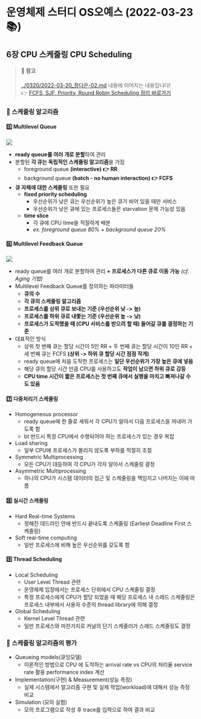 # 운영체제 스터디 OS오예스 (2022-03-23 📚)
## 6장 CPU 스케줄링 CPU Scheduling
> #### 📌 참고
> [../0320/2022-03-20_정다은-02.md](https://github.com/dianestar/os_study/blob/main/0320/2022-03-20_%EC%A0%95%EB%8B%A4%EC%9D%80-02.md) 내용에 이어지는 내용입니다!<br/>
> 👉 [FCFS, SJF, Priority, Round Robin Scheduling 정리 바로가기](https://github.com/dianestar/os_study/blob/main/0320/2022-03-20_%EC%A0%95%EB%8B%A4%EC%9D%80-02.md#-%EC%8A%A4%EC%BC%80%EC%A4%84%EB%A7%81-%EC%95%8C%EA%B3%A0%EB%A6%AC%EC%A6%98)

### 📂 스케줄링 알고리즘
#### 5️⃣ Multilevel Queue
![](https://images.velog.io/images/dianestar/post/f965773e-3888-4cc6-ab38-e337bf76203b/image.png)
- **ready queue를 여러 개로 분할**하여 관리
- 분할된 **각 큐는 독립적인 스케줄링 알고리즘**을 가짐
  - foreground queue **(interactive) 👉 RR**
  - background queue **(batch - no human interaction) 👉 FCFS**
- **큐 자체에 대한 스케줄링** 또한 필요
  - **fixed priority scheduling**
    - 우선순위가 낮은 큐는 우선순위가 높은 큐가 비어 있을 때만 서비스
    - 우선순위가 낮은 큐에 있는 프로세스들은 starvation 문제 가능성 있음
  - **time slice**
    - 각 큐에 CPU time을 적절하게 배분
    - *ex. foreground queue 80% + background queue 20%*

#### 6️⃣ Multilevel Feedback Queue
![](https://images.velog.io/images/dianestar/post/7184d62a-e013-4d8b-a0ea-038b15430191/image.png)
- ready queue를 여러 개로 분할하여 관리 **+ 프로세스가 다른 큐로 이동 가능** *(cf. Aging 기법)*
- Multilevel Feedback Queue를 정의하는 파라미터들
  - **큐의 수**
  - **각 큐의 스케줄링 알고리즘**
  - **프로세스를 상위 큐로 보내는 기준 (우선순위 낮 -> 높)**
  - **프로세스를 하위 큐로 내쫓는 기준 (우선순위 높 -> 낮)**
  - **프로세스가 도착했을 때 (CPU 서비스를 받으려 할 때) 들어갈 큐를 결정하는 기준**
- 대표적인 방식 
  - 상위 첫 번째 큐는 할당 시간이 5인 RR + 두 번째 큐는 할당 시간이 10인 RR + 세 번째 큐는 FCFS **(상위 -> 하위 큐 할당 시간 점점 작게)**
  - ready queue에 처음 도착한 프로세스는 **일단 우선순위가 가장 높은 큐에 넣음**
  - 해당 큐의 할당 시간 만큼 CPU를 사용하고도 **작업이 남으면 하위 큐로 강등**
  - **CPU time 시간이 짧은 프로세스는 첫 번째 큐에서 실행을 마치고 빠져나갈 수도 있음**
  
 #### 7️⃣ 다중처리기 스케줄링
- Homogeneous processor
  - ready queue에 한 줄로 세워서 각 CPU가 알아서 다음 프로세스을 꺼내어 가도록 함
  - bt 반드시 특정 CPU에서 수행되어야 하는 프로세스가 있는 경우 복잡 
- Load sharing
  - 일부 CPU에 프로세스가 몰리지 않도록 부하를 적절히 조절
- Symmetric Multiprocessing
  - 모든 CPU가 대등하여 각 CPU가 각자 알아서 스케줄링 결정
- Asymmetric Multiprocessing 
  - 하나의 CPU가 시스템 데이터의 접근 및 스케줄링을 책임지고 나머지는 이에 따름
    
#### 8️⃣ 실시간 스케줄링
- Hard Real-time Systems
  - 정해진 데드라인 안에 반드시 끝내도록 스케줄링 (Earliest Deadline First 스케줄링)
- Soft real-time computing
  - 일반 프로세스에 비해 높은 우선순위를 갖도록 함

#### 9️⃣ Thread Scheduling
- Local Scheduling
  - User Level Thread 관련
  - 운영체제 입장에서는 프로세스 단위에서 CPU 스케줄링 결정
  - 특정 프로세스에게 CPU가 할당 되었을 때 해당 프로세스 내 스레드 스케줄링은 프로세스 내부에서 사용자 수준의 thread library에 의해 결정
- Global Scheduling
  - Kernel Level Thread 관련
  - 일반 프로세스와 마찬가지로 커널의 단기 스케줄러가 스레드 스케줄링도 결정

### 📂 스케줄링 알고리즘의 평가
- Queueing models(큐잉모델)
  - 이론적인 방법으로 CPU 에 도착하는 arrival rate vs CPU의 처리율 service rate 활용 performance index 계산  
- Implementation(구현) & Measurement(성능 측정)
  - 실제 시스템에서 알고리즘 구현 및 실제 작업(workload)에 대해서 성능 측정 비교
- Simulation (모의 실험)
  - 모의 프로그램으로 작성 후 trace를 입력으로 하여 결과 비교
